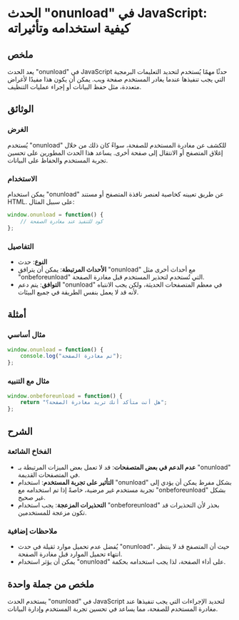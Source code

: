 <!--
Meta Description: # الحدث "onunload" في JavaScript: كيفية استخدامه وتأثيراته ## ملخص يعد الحدث "onunload" في JavaScript حدثًا مهمًا يُستخدم لتحديد التعليمات البرمجية ال...
Meta Keywords: onunload, المستخدم, مغادرة, javascript, الصفحة
-->

# الحدث "onunload" في JavaScript: كيفية استخدامه وتأثيراته

## ملخص
يعد الحدث "onunload" في JavaScript حدثًا مهمًا يُستخدم لتحديد التعليمات البرمجية التي يجب تنفيذها عندما يغادر المستخدم صفحة ويب. يمكن أن يكون هذا مفيدًا لأغراض متعددة، مثل حفظ البيانات أو إجراء عمليات التنظيف.

## الوثائق
### الغرض
يُستخدم "onunload" للكشف عن مغادرة المستخدم للصفحة، سواءً كان ذلك من خلال إغلاق المتصفح أو الانتقال إلى صفحة أخرى. يساعد هذا الحدث المطورين على تحسين تجربة المستخدم والحفاظ على البيانات.

### الاستخدام
يمكن استخدام "onunload" عن طريق تعيينه كخاصية لعنصر نافذة المتصفح أو مستند HTML. على سبيل المثال:

```javascript
window.onunload = function() {
    // كود للتنفيذ عند مغادرة الصفحة
};
```

### التفاصيل
- **النوع**: حدث
- **الأحداث المرتبطة**: يمكن أن يترافق "onunload" مع أحداث أخرى مثل "onbeforeunload" التي تُستخدم لتحذير المستخدم قبل مغادرة الصفحة.
- **التوافق**: يتم دعم "onunload" في معظم المتصفحات الحديثة، ولكن يجب الانتباه لأنه قد لا يعمل بنفس الطريقة في جميع البيئات.

## أمثلة
### مثال أساسي

```javascript
window.onunload = function() {
    console.log("تم مغادرة الصفحة");
};
```

### مثال مع التنبيه

```javascript
window.onbeforeunload = function() {
    return "هل أنت متأكد أنك تريد مغادرة الصفحة؟";
};
```

## الشرح
### الفخاخ الشائعة
- **عدم الدعم في بعض المتصفحات**: قد لا تعمل بعض الميزات المرتبطة بـ "onunload" في المتصفحات القديمة.
- **التأثير على تجربة المستخدم**: استخدام "onunload" بشكل مفرط يمكن أن يؤدي إلى تجربة مستخدم غير مرضية، خاصةً إذا تم استخدامه مع "onbeforeunload" بشكل غير صحيح.
- **التحذيرات المزعجة**: يجب استخدام "onbeforeunload" بحذر لأن التحذيرات قد تكون مزعجة للمستخدمين.

### ملاحظات إضافية
- يُفضل عدم تحميل موارد ثقيلة في حدث "onunload"، حيث أن المتصفح قد لا ينتظر انتهاء تحميل الموارد قبل مغادرة الصفحة.
- يمكن أن يؤثر استخدام "onunload" على أداء الصفحة، لذا يجب استخدامه بحكمة.

## ملخص من جملة واحدة
يستخدم الحدث "onunload" في JavaScript لتحديد الإجراءات التي يجب تنفيذها عند مغادرة المستخدم للصفحة، مما يساعد في تحسين تجربة المستخدم وإدارة البيانات.